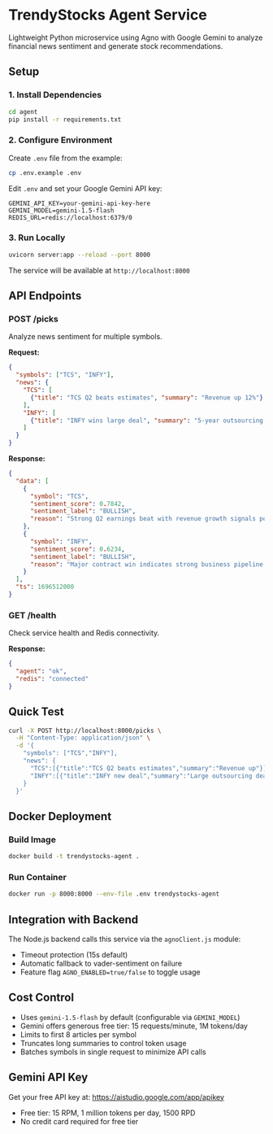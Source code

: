 # TrendyStocks Agent Service

Lightweight Python microservice using Agno with Google Gemini to analyze financial news sentiment and generate stock recommendations.

## Setup

### 1. Install Dependencies
```bash
cd agent
pip install -r requirements.txt
```

### 2. Configure Environment
Create `.env` file from the example:
```bash
cp .env.example .env
```

Edit `.env` and set your Google Gemini API key:
```env
GEMINI_API_KEY=your-gemini-api-key-here
GEMINI_MODEL=gemini-1.5-flash
REDIS_URL=redis://localhost:6379/0
```

### 3. Run Locally
```bash
uvicorn server:app --reload --port 8000
```

The service will be available at `http://localhost:8000`

## API Endpoints

### POST /picks
Analyze news sentiment for multiple symbols.

**Request:**
```json
{
  "symbols": ["TCS", "INFY"],
  "news": {
    "TCS": [
      {"title": "TCS Q2 beats estimates", "summary": "Revenue up 12%"}
    ],
    "INFY": [
      {"title": "INFY wins large deal", "summary": "5-year outsourcing contract"}
    ]
  }
}
```

**Response:**
```json
{
  "data": [
    {
      "symbol": "TCS",
      "sentiment_score": 0.7842,
      "sentiment_label": "BULLISH",
      "reason": "Strong Q2 earnings beat with revenue growth signals positive momentum."
    },
    {
      "symbol": "INFY",
      "sentiment_score": 0.6234,
      "sentiment_label": "BULLISH",
      "reason": "Major contract win indicates strong business pipeline."
    }
  ],
  "ts": 1696512000
}
```

### GET /health
Check service health and Redis connectivity.

**Response:**
```json
{
  "agent": "ok",
  "redis": "connected"
}
```

## Quick Test

```bash
curl -X POST http://localhost:8000/picks \
  -H "Content-Type: application/json" \
  -d '{
    "symbols": ["TCS","INFY"],
    "news": {
      "TCS":[{"title":"TCS Q2 beats estimates","summary":"Revenue up"}],
      "INFY":[{"title":"INFY new deal","summary":"Large outsourcing deal"}]
    }
  }'
```

## Docker Deployment

### Build Image
```bash
docker build -t trendystocks-agent .
```

### Run Container
```bash
docker run -p 8000:8000 --env-file .env trendystocks-agent
```

## Integration with Backend

The Node.js backend calls this service via the `agnoClient.js` module:
- Timeout protection (15s default)
- Automatic fallback to vader-sentiment on failure
- Feature flag `AGNO_ENABLED=true/false` to toggle usage

## Cost Control

- Uses `gemini-1.5-flash` by default (configurable via `GEMINI_MODEL`)
- Gemini offers generous free tier: 15 requests/minute, 1M tokens/day
- Limits to first 8 articles per symbol
- Truncates long summaries to control token usage
- Batches symbols in single request to minimize API calls

## Gemini API Key

Get your free API key at: https://aistudio.google.com/app/apikey
- Free tier: 15 RPM, 1 million tokens per day, 1500 RPD
- No credit card required for free tier

